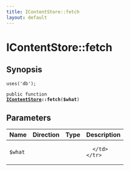 ```yaml
---
title: IContentStore::fetch
layout: default
---
```


# IContentStore::fetch

## Synopsis

<code>uses('db');</code>

<code>public function <b><a href="IContentStore">IContentStore</a>::fetch</b>(<b>$what</b>)</code>

## Parameters

<table>
  <thead>
    <tr>
      <th>Name</th>
      <th>Direction</th>
      <th>Type</th>
      <th>Description</th>
    </tr>
  </thead>
  <tbody>
    <tr>
      <td><code>$what</code>
      <td><i></i></td>
      <td></td>
      <td>

      </td>
    </tr>
  </tbody>
</table>

